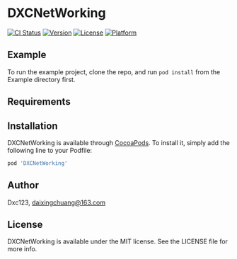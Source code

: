 # DXCNetWorking

[![CI Status](https://img.shields.io/travis/Dxc123/DXCNetWorking.svg?style=flat)](https://travis-ci.org/Dxc123/DXCNetWorking)
[![Version](https://img.shields.io/cocoapods/v/DXCNetWorking.svg?style=flat)](https://cocoapods.org/pods/DXCNetWorking)
[![License](https://img.shields.io/cocoapods/l/DXCNetWorking.svg?style=flat)](https://cocoapods.org/pods/DXCNetWorking)
[![Platform](https://img.shields.io/cocoapods/p/DXCNetWorking.svg?style=flat)](https://cocoapods.org/pods/DXCNetWorking)

## Example

To run the example project, clone the repo, and run `pod install` from the Example directory first.

## Requirements

## Installation

DXCNetWorking is available through [CocoaPods](https://cocoapods.org). To install
it, simply add the following line to your Podfile:

```ruby
pod 'DXCNetWorking'
```

## Author

Dxc123, daixingchuang@163.com

## License

DXCNetWorking is available under the MIT license. See the LICENSE file for more info.

